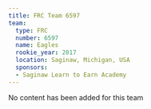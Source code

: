 ```yaml
---
title: FRC Team 6597
team:
  type: FRC
  number: 6597
  name: Eagles
  rookie_year: 2017
  location: Saginaw, Michigan, USA
  sponsors:
  - Saginaw Learn to Earn Academy
---
```


No content has been added for this team
